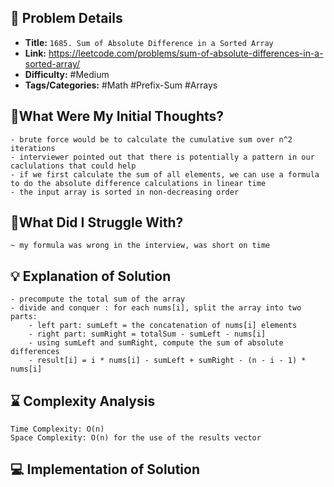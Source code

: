 ## 📝 Problem Details

- **Title:** `1685. Sum of Absolute Difference in a Sorted Array`
- **Link:** https://leetcode.com/problems/sum-of-absolute-differences-in-a-sorted-array/
- **Difficulty:** #Medium 
- **Tags/Categories:** #Math #Prefix-Sum #Arrays 

## 💭What Were My Initial Thoughts?

```
- brute force would be to calculate the cumulative sum over n^2 iterations
- interviewer pointed out that there is potentially a pattern in our caclulations that could help
- if we first calculate the sum of all elements, we can use a formula to do the absolute difference calculations in linear time 
- the input array is sorted in non-decreasing order

```

## 🤔What Did I Struggle With?

```
~ my formula was wrong in the interview, was short on time 
```

## 💡 Explanation of Solution

```
- precompute the total sum of the array
- divide and conquer : for each nums[i], split the array into two parts:
	- left part: sumLeft = the concatenation of nums[i] elements
	- right part: sumRight = totalSum - sumLeft - nums[i]
	- using sumLeft and sumRight, compute the sum of absolute differences
	- result[i] = i * nums[i] - sumLeft + sumRight - (n - i - 1) * nums[i]
```

## ⌛ Complexity Analysis

```
Time Complexity: O(n)
Space Complexity: O(n) for the use of the results vector 
```

## 💻 Implementation of Solution

```cpp

```